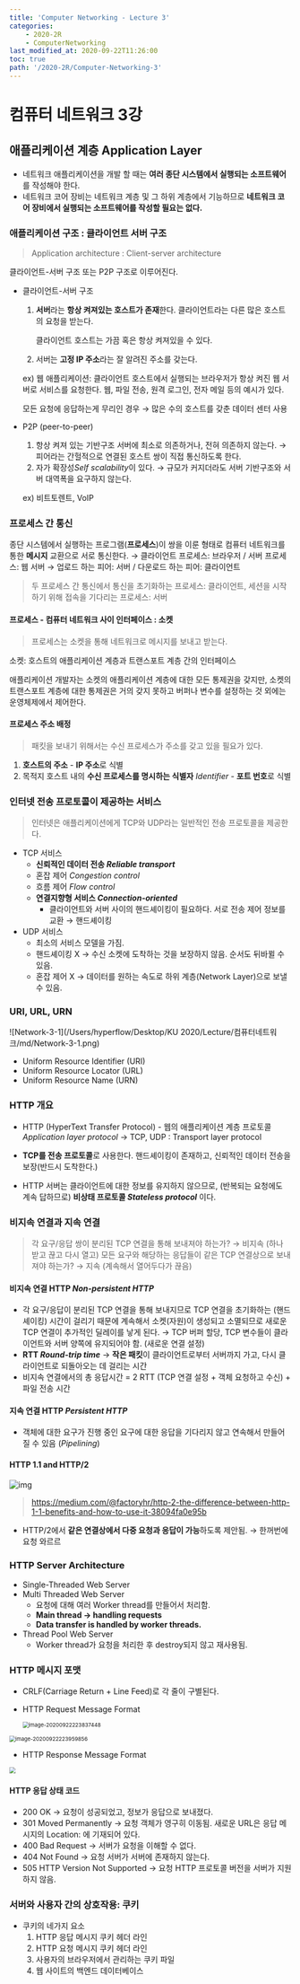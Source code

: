```yaml
---
title: 'Computer Networking - Lecture 3'
categories:
    - 2020-2R
    - ComputerNetworking
last_modified_at: 2020-09-22T11:26:00
toc: true
path: '/2020-2R/Computer-Networking-3'
---
```


# 컴퓨터 네트워크 3강

## 애플리케이션 계층 Application Layer

- 네트워크 애플리케이션을 개발 할 때는 **여러 종단 시스템에서 실행되는 소프트웨어**를 작성해야 한다.
- 네트워크 코어 장비는 네트워크 계층 및 그 하위 계층에서 기능하므로 **네트워크 코어 장비에서 실행되는 소프트웨어를 작성할 필요는 없다.**

### 애플리케이션 구조 : 클라이언트 서버 구조

> Application architecture : Client-server architecture

클라이언트-서버 구조 또는 P2P 구조로 이루어진다.

- 클라이언트-서버 구조

  1. **서버**라는 **항상 켜져있는 호스트가 존재**한다.
     클라이언트라는 다른 많은 호스트의 요청을 받는다.

     클라이언트 호스트는 가끔 혹은 항상 켜져있을 수 있다.

  2. 서버는 **고정 IP 주소**라는 잘 알려진 주소를 갖는다.

  ex) 웹 애플리케이션: 클라이언트 호스트에서 실행되는 브라우저가 항상 켜진 웹 서버로 서비스를 요청한다.
  웹, 파일 전송, 원격 로그인, 전자 메일 등의 예시가 있다.

  모든 요청에 응답하는게 무리인 경우 → 많은 수의 호스트를 갖춘 데이터 센터 사용

- P2P (peer-to-peer)

  1. 항상 켜져 있는 기반구조 서버에 최소로 의존하거나, 전혀 의존하지 않는다.
     → 피어라는 간헐적으로 연결된 호스트 쌍이 직접 통신하도록 한다.
  2. 자가 확장성*Self scalability*이 있다.
     → 규모가 커지더라도 서버 기반구조와 서버 대역폭을 요구하지 않는다.

  ex) 비트토렌트, VoIP

### 프로세스 간 통신

종단 시스템에서 실행하는 프로그램(**프로세스**)이 쌍을 이룬 형태로 컴퓨터 네트워크를 통한 **메시지** 교환으로 서로 통신한다.
→ 클라이언트 프로세스: 브라우저 / 서버 프로세스: 웹 서버
→ 업로드 하는 피어: 서버 / 다운로드 하는 피어: 클라이언트

> 두 프로세스 간 통신에서 통신을 초기화하는 프로세스: 클라이언트,
> 세션을 시작하기 위해 접속을 기다리는 프로세스: 서버

#### 프로세스 - 컴퓨터 네트워크 사이 인터페이스 : 소켓

> 프로세스는 소켓을 통해 네트워크로 메시지를 보내고 받는다.

소켓: 호스트의 애플리케이션 계층과 트랜스포트 계층 간의 인터페이스

애플리케이션 개발자는 소켓의 애플리케이션 계층에 대한 모든 통제권을 갖지만, 소켓의 트랜스포트 계층에 대한 통제권은 거의 갖지 못하고 버퍼나 변수를 설정하는 것 외에는 운영체제에서 제어한다.

#### 프로세스 주소 배정

> 패킷을 보내기 위해서는 수신 프로세스가 주소를 갖고 있을 필요가 있다.

1. **호스트의 주소** - **IP 주소**로 식별
2. 목적지 호스트 내의 **수신 프로세스를 명시하는 식별자** *Identifier* - **포트 번호**로 식별

### 인터넷 전송 프로토콜이 제공하는 서비스

> 인터넷은 애플리케이션에게 TCP와 UDP라는 일반적인 전송 프로토콜을 제공한다.

- TCP 서비스
  - **신뢰적인 데이터 전송 *Reliable transport***
  - 혼잡 제어 *Congestion control*
  - 흐름 제어 *Flow control*
  - **연결지향형 서비스 *Connection-oriented***
    - 클라이언트와 서버 사이의 핸드셰이킹이 필요하다.
      서로 전송 제어 정보를 교환 → 핸드셰이킹
- UDP 서비스
  - 최소의 서비스 모델을 가짐.
  - 핸드셰이킹 X → 수신 소켓에 도착하는 것을 보장하지 않음. 순서도 뒤바뀔 수 있음.
  - 혼잡 제어 X → 데이터를 원하는 속도로 하위 계층(Network Layer)으로 보낼 수 있음.

### URI, URL, URN

![Network-3-1](/Users/hyperflow/Desktop/KU 2020/Lecture/컴퓨터네트워크/md/Network-3-1.png)

- Uniform Resource Identifier (URI)
- Uniform Resource Locator (URL)
- Uniform Resource Name (URN)

### HTTP 개요

- HTTP (HyperText Transfer Protocol) - 웹의 애플리케이션 계층 프로토콜 *Application layer protocol*
  → TCP, UDP : Transport layer protocol

- **TCP를 전송 프로토콜**로 사용한다.
  핸드셰이킹이 존재하고, 신뢰적인 데이터 전송을 보장(반드시 도착한다.)
- HTTP 서버는 클라이언트에 대한 정보를 유지하지 않으므로, (반복되는 요청에도 계속 답하므로)
  **비상태 프로토콜 *Stateless protocol*** 이다.

### 비지속 연결과 지속 연결

> 각 요구/응답 쌍이 분리된 TCP 연결을 통해 보내져야 하는가? → 비지속 (하나 받고 끊고 다시 열고)
> 모든 요구와 해당하는 응답들이 같은 TCP 연결상으로 보내져야 하는가? → 지속 (계속해서 열어두다가 끊음)

#### 비지속 연결 HTTP *Non-persistent HTTP*

- 각 요구/응답이 분리된 TCP 연결을 통해 보내지므로 TCP 연결을 초기화하는 (핸드셰이킹) 시간이 걸리기 때문에 계속해서 소켓(자원)이 생성되고 소멸되므로 새로운 TCP 연결이 추가적인 딜레이를 낳게 된다.
  → TCP 버퍼 할당, TCP 변수들이 클라이언트와 서버 양쪽에 유지되어야 함. (새로운 연결 설정)
- **RTT *Round-trip time***
  → **작은 패킷**이 클라이언트로부터 서버까지 가고, 다시 클라이언트로 되돌아오는 데 걸리는 시간
- 비지속 연결에서의 총 응답시간 = 2 RTT (TCP 연결 설정 + 객체 요청하고 수신) + 파일 전송 시간

#### 지속 연결 HTTP *Persistent HTTP*

- 객체에 대한 요구가 진행 중인 요구에 대한 응답을 기다리지 않고 연속해서 만들어질 수 있음 (*Pipelining*)

#### HTTP 1.1 and HTTP/2

<img src="./Network-3-2.png" alt="img"  />

> https://medium.com/@factoryhr/http-2-the-difference-between-http-1-1-benefits-and-how-to-use-it-38094fa0e95b

- HTTP/2에서 **같은 연결상에서 다중 요청과 응답이 가능**하도록 제안됨. → 한꺼번에 요청 와르르

### HTTP Server Architecture

- Single-Threaded Web Server
- Multi Threaded Web Server
  - 요청에 대해 여러 Worker thread를 만들어서 처리함.
  - **Main thread → handling requests**
  - **Data transfer is handled by worker threads.**
- Thread Pool Web Server
  - Worker thread가 요청을 처리한 후 destroy되지 않고 재사용됨.

### HTTP 메시지 포맷

- CRLF(Carriage Return + Line Feed)로 각 줄이 구별된다.

- HTTP Request Message Format

  <img src="./Network-3-3.png" alt="image-20200922223837448" style="zoom: 67%;" />

<img src="./Network-3-4.png" alt="image-20200922223959856" style="zoom:67%;" />

- HTTP Response Message Format

<img src="./Network-3-5.png" style="zoom:67%;" />

#### HTTP 응답 상태 코드

- 200 OK
  → 요청이 성공되었고, 정보가 응답으로 보내졌다.
- 301 Moved Permanently
  → 요청 객체가 영구히 이동됨. 새로운 URL은 응답 메시지의 Location: 에 기재되어 있다.
- 400 Bad Request
  → 서버가 요청을 이해할 수 없다.
- 404 Not Found
  → 요청 서버가 서버에 존재하지 않는다.
- 505 HTTP Version Not Supported
  → 요청 HTTP 프로토콜 버전을 서버가 지원하지 않음.

### 서버와 사용자 간의 상호작용: 쿠키

- 쿠키의 네가지 요소
  1. HTTP 응답 메시지 쿠키 헤더 라인
  2. HTTP 요청 메시지 쿠키 헤더 라인
  3. 사용자의 브라우저에서 관리하는 쿠키 파일
  4. 웹 사이트의 백엔드 데이터베이스
